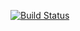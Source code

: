[![Build Status](https://app.travis-ci.com/github/Dechechi/walletAPI.svg?branch=master)](https://app.travis-ci.com/github/Dechechi/walletAPI)

